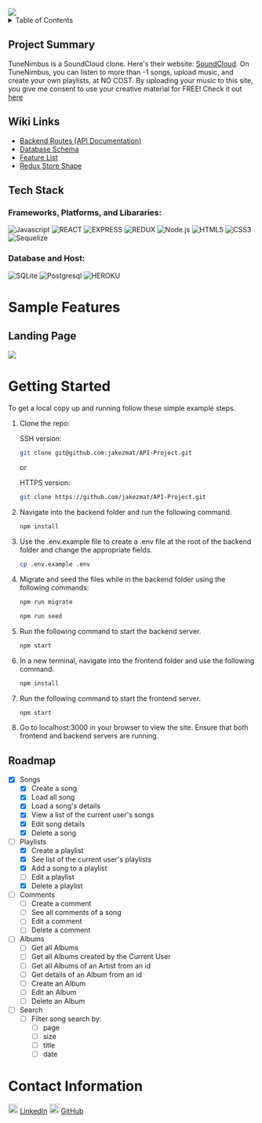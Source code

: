 <img src=https://i.imgur.com/OHysOUL.png>

<details>
  <summary>Table of Contents</summary>
  <ol>
    <li>
      <a href="#project-summary">Project Summary</a>
      <ul>
        <li><a href="#wiki-links">Wiki</a></li>
        <li><a href="#tech-stack">Tech Stack</a></li>
      </ul>
    </li>
    <li>
      <a href="#sample-features">Sample Features</a>
    </li>
    <li>
      <a href="#getting-started">Getting Started</a>
    </li>
    <li><a href="#roadmap">Roadmap</a></li>
    <li><a href="#contact-information">Contact Me</a></li>
  </ol>
</details>

## Project Summary
TuneNimbus is a SoundCloud clone. Here's their website: [SoundCloud](https://soundcloud.com/). On TuneNimbus, you can listen to more than -1 songs, upload music, and create your own playlists, at NO COST. By uploading your music to this site, you give me consent to use your creative material for FREE! Check it out [here](https://tunenimbus.herokuapp.com/)

## Wiki Links
* [Backend Routes (API Documentation)](https://github.com/jakezmat/API-Project/wiki/API-Documentation)
* [Database Schema](https://github.com/jakezmat/API-Project/wiki#database-schema)
* [Feature List](https://github.com/jakezmat/API-Project/wiki#feature-list)
* [Redux Store Shape](https://github.com/jakezmat/API-Project/wiki#redux-state-shape)

## Tech Stack

### Frameworks, Platforms, and Libararies:

![Javascript](https://img.shields.io/badge/Javascript%20-F7DF1E?style=for-the-badge&logo=Javascript&logoColor=white)
![REACT](https://img.shields.io/badge/REACT%20-61DAFB?style=for-the-badge&logo=REACT&logoColor=white)
![EXPRESS](https://img.shields.io/badge/Express%20-000000?style=for-the-badge&logo=REACT&logoColor=white)
![REDUX](https://img.shields.io/badge/Redux%20-764ABC?style=for-the-badge&logo=Redux&logoColor=white)
![Node.js](https://img.shields.io/badge/Node.Js%20-339933?style=for-the-badge&logo=Node.js&logoColor=white)
![HTML5](https://img.shields.io/badge/HTML5-E34F26?style=for-the-badge&logo=HTML5&logoColor=white)
![CSS3](https://img.shields.io/badge/CSS3-1572B6?style=for-the-badge&logo=CSS3&logoColor=white)
![Sequelize](https://img.shields.io/badge/Sequelize-52B0E7?style=for-the-badge&logo=Sequelize&logoColor=white)
### Database and Host:
![SQLite](https://img.shields.io/badge/sqlite-%2307405e.svg?style=for-the-badge&logo=sqlite&logoColor=white)
![Postgresql](https://img.shields.io/badge/Postgresql-4169E1?style=for-the-badge&logo=postgresql&logoColor=white)
![HEROKU](https://img.shields.io/badge/Heroku-430098?style=for-the-badge&logo=Heroku&logoColor=white)

# Sample Features
## Landing Page
<img src=https://i.imgur.com/psalkRp.gif>

# Getting Started

To get a local copy up and running follow these simple example steps.

1. Clone the repo:

    SSH version:
    ```sh
    git clone git@github.com:jakezmat/API-Project.git
    ```
    or

    HTTPS version:
    ```sh
    git clone https://github.com/jakezmat/API-Project.git
    ```

2. Navigate into the backend folder and run the following command.
    ```sh
    npm install
    ```
3. Use the .env.example file to create a .env file at the root of the backend folder and change the appropriate fields.
    ```sh
    cp .env.example .env
    ```
4. Migrate and seed the files while in the backend folder using the following commands:
    ```sh
    npm run migrate
    ```
    ```sh
    npm run seed
    ```
5. Run the following command to start the backend server.
    ```sh
    npm start
    ```
6. In a new terminal, navigate into the frontend folder and use the following command.
    ```sh
    npm install
    ```
7. Run the following command to start the frontend server.
    ```sh
    npm start
8. Go to localhost:3000 in your browser to view the site. Ensure that both frontend and backend servers are running.

## Roadmap

- [x] Songs
    - [x] Create a song
    - [x] Load all song
    - [x] Load a song's details
    - [x] View a list of the current user's songs
    - [x] Edit song details
    - [x] Delete a song
- [ ] Playlists
    - [x] Create a playlist
    - [x] See list of the current user's playlists
    - [x] Add a song to a playlist
    - [ ] Edit a playlist
    - [x] Delete a playlist
- [ ] Comments
    - [ ] Create a comment
    - [ ] See all comments of a song
    - [ ] Edit a comment
    - [ ] Delete a comment
- [ ] Albums
    - [ ] Get all Albums
    - [ ] Get all Albums created by the Current User
    - [ ] Get all Albums of an Artist from an id
    - [ ] Get details of an Album from an id
    - [ ] Create an Album
    - [ ] Edit an Album
    - [ ] Delete an Album
- [ ] Search
    - [ ] Filter song search by:
        - [ ] page
        - [ ] size
        - [ ] title
        - [ ] date

# Contact Information
<img src=https://i.imgur.com/2ffGJqj.png width=20> [LinkedIn](https://www.linkedin.com/in/jake-matillano-b141811a3)
<img src=https://i.imgur.com/w9xwrCT.png width=20> [GitHub](https://github.com/jakezmat)
